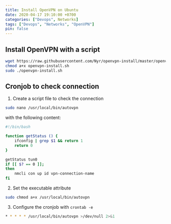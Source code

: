```yaml
---
title: Install OpenVPN on Ubuntu
date: 2020-04-17 19:10:00 +0700
categories: ["Devops", Networks]
tags: ["Devops", "Networks", "OpenVPN"]
pin: false
---
```


## Install OpenVPN with a script

```bash
wget https://raw.githubusercontent.com/Nyr/openvpn-install/master/openvpn-install.sh
chmod a+x openvpn-install.sh
sudo ./openvpn-install.sh
```

## Cronjob to check connection

1. Create a script file to check the connection

```bash
sudo nano /usr/local/bin/autovpn
```

with the following content:

```bash
#!/bin/bash

function getStatus () {
	ifconfig | grep $1 && return 1
	return 0
}

getStatus tun0
if [[ $? == 0 ]];
then
	nmcli con up id vpn-connection-name
fi
```

2. Set the executable attribute

```bash
sudo chmod a+x /usr/local/bin/autovpn
```

3. Configure the cronjob with `crontab -e`

```bash
* * * * * /usr/local/bin/autovpn >/dev/null 2>&1
```
